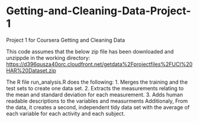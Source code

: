 # Getting-and-Cleaning-Data-Project-1
Project 1 for Coursera Getting and Cleaning Data

This code assumes that the below zip file has been downloaded and unzippde in the working directory:
https://d396qusza40orc.cloudfront.net/getdata%2Fprojectfiles%2FUCI%20HAR%20Dataset.zip

The R file run_analysis.R does the following:
    1. Merges the training and the test sets to create one data set.
    2. Extracts the measurements relating to the mean and standard deviation for each measurement. 
    3. Adds human readable descriptions to the variables and measurments
Additionaly,
	From the data, it creates a second, independent tidy data set with the average of each variable for each activity and each subject.
